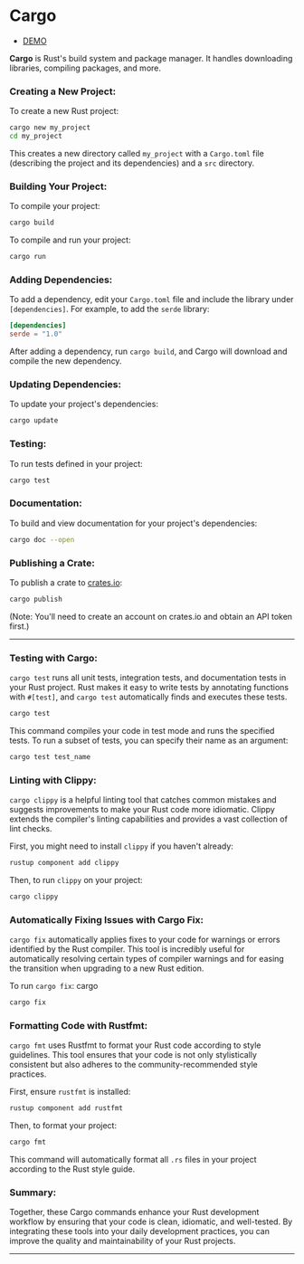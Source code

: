 # Cargo

* [DEMO](https://github.com/luk6xff/luk6xff.github.io/tree/master/content/other/safe_secure_rust_book/examples/rust_ecosystem/cargo)

**Cargo** is Rust's build system and package manager. It handles downloading libraries, compiling packages, and more.

### Creating a New Project:

To create a new Rust project:

```sh
cargo new my_project
cd my_project
```

This creates a new directory called `my_project` with a `Cargo.toml` file (describing the project and its dependencies) and a `src` directory.

### Building Your Project:

To compile your project:

```sh
cargo build
```

To compile and run your project:

```sh
cargo run
```

### Adding Dependencies:

To add a dependency, edit your `Cargo.toml` file and include the library under `[dependencies]`. For example, to add the `serde` library:

```toml
[dependencies]
serde = "1.0"
```

After adding a dependency, run `cargo build`, and Cargo will download and compile the new dependency.

### Updating Dependencies:

To update your project's dependencies:

```sh
cargo update
```

### Testing:

To run tests defined in your project:

```sh
cargo test
```

### Documentation:

To build and view documentation for your project's dependencies:

```sh
cargo doc --open
```

### Publishing a Crate:

To publish a crate to [crates.io](https://crates.io/):

```sh
cargo publish
```

(Note: You'll need to create an account on crates.io and obtain an API token first.)

---
### Testing with Cargo:

`cargo test` runs all unit tests, integration tests, and documentation tests in your Rust project. Rust makes it easy to write tests by annotating functions with `#[test]`, and `cargo test` automatically finds and executes these tests.

```sh
cargo test
```

This command compiles your code in test mode and runs the specified tests. To run a subset of tests, you can specify their name as an argument:

```sh
cargo test test_name
```

### Linting with Clippy:

`cargo clippy` is a helpful linting tool that catches common mistakes and suggests improvements to make your Rust code more idiomatic. Clippy extends the compiler's linting capabilities and provides a vast collection of lint checks.

First, you might need to install `clippy` if you haven't already:

```sh
rustup component add clippy
```

Then, to run `clippy` on your project:

```sh
cargo clippy
```

### Automatically Fixing Issues with Cargo Fix:

`cargo fix` automatically applies fixes to your code for warnings or errors identified by the Rust compiler. This tool is incredibly useful for automatically resolving certain types of compiler warnings and for easing the transition when upgrading to a new Rust edition.

To run `cargo fix`:
cargo
```sh
cargo fix
```

### Formatting Code with Rustfmt:

`cargo fmt` uses Rustfmt to format your Rust code according to style guidelines. This tool ensures that your code is not only stylistically consistent but also adheres to the community-recommended style practices.

First, ensure `rustfmt` is installed:

```sh
rustup component add rustfmt
```

Then, to format your project:

```sh
cargo fmt
```

This command will automatically format all `.rs` files in your project according to the Rust style guide.

### Summary:

Together, these Cargo commands enhance your Rust development workflow by ensuring that your code is clean, idiomatic, and well-tested. By integrating these tools into your daily development practices, you can improve the quality and maintainability of your Rust projects.

---
